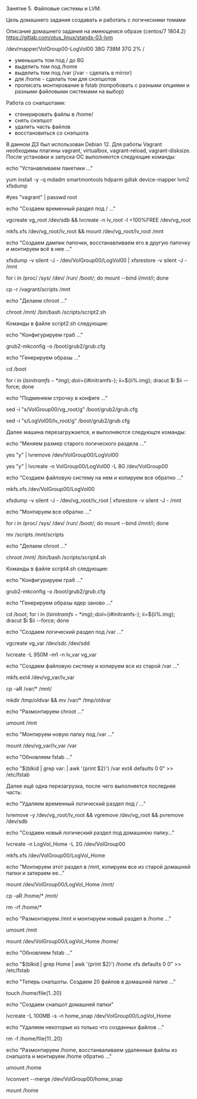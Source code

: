 Занятие 5. Файловые системы и LVM.

Цель домашнего задания
создавать и работать с логическими томами

Описание домашнего задания
на имеющемся образе (centos/7 1804.2)
https://gitlab.com/otus_linux/stands-03-lvm

/dev/mapper/VolGroup00-LogVol00 38G 738M 37G 2% /

- уменьшить том под / до 8G
- выделить том под /home
- выделить том под /var (/var - сделать в mirror)
- для /home - сделать том для снэпшотов
- прописать монтирование в fstab (попробовать с разными опциями и разными файловыми системами на выбор)

Работа со снапшотами:
- сгенерировать файлы в /home/
- снять снэпшот
- удалить часть файлов
- восстановиться со снэпшота

В данном ДЗ был использован Debian 12.
Для работы Vagrant необходимы плагины vagrant, virtualbox, vagrant-reload, vagrant-disksize.
После установки и запуска ОС выполняются следующие команды:

echo "Устанавливаем пакетики ..."

yum install -y -q mdadm smartmontools hdparm gdisk device-mapper lvm2 xfsdump

#yes "vagrant" | passwd root

echo "Создаем временный раздел под / ..."

vgcreate vg_root /dev/sdb && lvcreate -n lv_root -l +100%FREE /dev/vg_root

mkfs.xfs /dev/vg_root/lv_root && mount /dev/vg_root/lv_root /mnt

echo "Создаем дампик папочки, восстанавливаем его в другую папочку и монтируем всё в нее ..."

xfsdump -v silent -J - /dev/VolGroup00/LogVol00 | xfsrestore -v silent -J - /mnt

for i in /proc/ /sys/ /dev/ /run/ /boot/; do mount --bind $i /mnt/$i; done

cp -r /vagrant/scripts /mnt

echo "Делаем chroot ..."

chroot /mnt/ /bin/bash /scripts/script2.sh

Команды в файле script2.sh следующие:

echo "Конфигурируем граб ..."

grub2-mkconfig -o /boot/grub2/grub.cfg

echo "Генерируем образы ..."

cd /boot

for i in $(ls initramfs-*img); do ii=${i#initramfs-}; ii=${ii%.img}; dracut $i $ii --force; done

echo "Подменяем строчку в конфиге ..."

sed -i "s/VolGroup00/vg_root/g" /boot/grub2/grub.cfg

sed -i "s/LogVol00/lv_root/g" /boot/grub2/grub.cfg


Далее машина перезагружается, и выполняются следующте команды:

echo "Меняем размер старого логического раздела ..."

yes "y" | lvremove /dev/VolGroup00/LogVol00

yes "y" | lvcreate -n VolGroup00/LogVol00 -L 8G /dev/VolGroup00

echo "Создаем файловую систему на нем и копируем все обратно ..."

mkfs.xfs /dev/VolGroup00/LogVol00

xfsdump -v silent -J - /dev/vg_root/lv_root | xfsrestore -v silent -J - /mnt

echo "Монтируем все обратно ..."

for i in /proc/ /sys/ /dev/ /run/ /boot/; do mount --bind $i /mnt/$i; done

mv /scripts /mnt/scripts

echo "Делаем chroot ..."

chroot /mnt/ /bin/bash /scripts/script4.sh


Команды в файле script4.sh следующие:

echo "Конфигурируем граб ..."

grub2-mkconfig -o /boot/grub2/grub.cfg

echo "Генерируем образы ядер заново ..."

cd /boot; for i in $(ls initramfs-*img); do ii=${i#initramfs-}; ii=${ii%.img}; dracut $i $ii --force; done

echo "Создаем логический раздел под /var ..."

vgcreate vg_var /dev/sdc /dev/sdd

lvcreate -L 950M -m1 -n lv_var vg_var

echo "Создаем файловую систему и копируем все из старой /var ..."

mkfs.ext4 /dev/vg_var/lv_var

cp -aR /var/* /mnt/

mkdir /tmp/oldvar && mv /var/* /tmp/oldvar

echo "Размонтируем chroot ..."

umount /mnt

echo "Монтируем новую папку под /var ..."

mount /dev/vg_var/lv_var /var

echo "Обновляем fstab ..."

echo "$(blkid | grep var: | awk '{print $2}') /var ext4 defaults 0 0" >> /etc/fstab


Далее ещё одна перезагрузка, после чего выполняется последняя часть:

echo "Удаляем временный логический раздел под / ..."

lvremove -y /dev/vg_root/lv_root && vgremove /dev/vg_root && pvremove /dev/sdb

echo "Создаем новый логический раздел под домашнюю папку..."

lvcreate -n LogVol_Home -L 2G /dev/VolGroup00

mkfs.xfs /dev/VolGroup00/LogVol_Home

echo "Монтируем этот раздел в /mnt, копируем все из старой домашней папки и затираем ее..."

mount /dev/VolGroup00/LogVol_Home /mnt/

cp -aR /home/* /mnt/

rm -rf /home/*

echo "Размонтируем /mnt и монтируем новый раздел в /home ..."

umount /mnt

mount /dev/VolGroup00/LogVol_Home /home/

echo "Обновляем fstab ..."

echo "$(blkid | grep Home | awk '{print $2}') /home xfs defaults 0 0" >> /etc/fstab

echo "Теперь снапшоты. Создаем 20 файлов в домашней папке ..."

touch /home/file{1..20}

echo "Создаем снапшот домашней папки"

lvcreate -L 100MB -s -n home_snap /dev/VolGroup00/LogVol_Home

echo "Удаляем некоторые из только что созданных файлов ..."

rm -f /home/file{11..20}

echo "Размонтируем /home, восстанваливаем удаленные файлы из снапшота и монтируем /home обратно ..."

umount /home

lvconvert --merge /dev/VolGroup00/home_snap

mount /home
